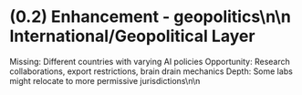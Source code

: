 # (0.2) Enhancement - geopolitics\n\n International/Geopolitical Layer

Missing: Different countries with varying AI policies
Opportunity: Research collaborations, export restrictions, brain drain mechanics
Depth: Some labs might relocate to more permissive jurisdictions\n\n<!-- GitHub Issue #188 -->